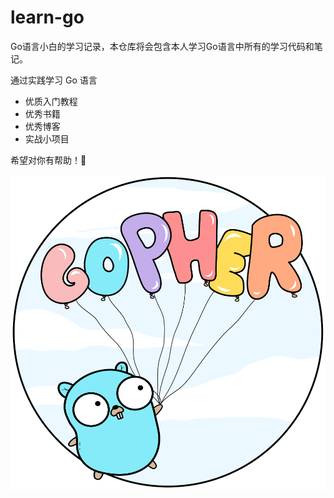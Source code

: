 # learn-go

Go语言小白的学习记录，本仓库将会包含本人学习Go语言中所有的学习代码和笔记。

通过实践学习 Go 语言

* 优质入门教程
* 优秀书籍
* 优秀博客
* 实战小项目

希望对你有帮助！🤝

![](https://github.com/yuancf1024/learn-go/blob/master/gopher-balloons.png)
